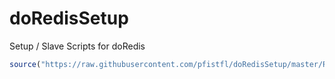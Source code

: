 # doRedisSetup
Setup / Slave Scripts for doRedis

```r
source("https://raw.githubusercontent.com/pfistfl/doRedisSetup/master/R/redisSlave.R")
```
